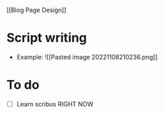 [[Blog Page Design]]
# Script writing
- Example: 
![[Pasted image 20221108210236.png]]
# To do
- [ ] Learn scribus RIGHT NOW
